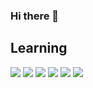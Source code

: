 ### Hi there 👋

## Learning

<p>
<img src="https://img.shields.io/badge/-HTML-orange"/>
<img src="https://img.shields.io/badge/-CSS-blue"/>
<img src="https://img.shields.io/badge/-JavaScript-yellow"/>
<img src="https://img.shields.io/badge/-Python-purple"/>
<img src="https://img.shields.io/badge/-MySQL-gray"/>
<img src="https://img.shields.io/badge/-php-slateblue"/>
</p>






